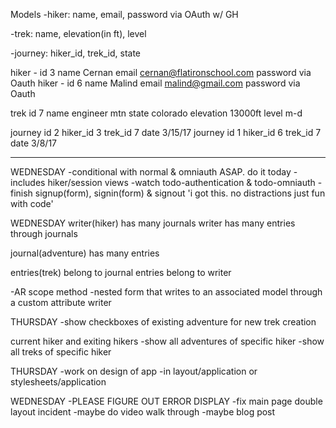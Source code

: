 Models
-hiker: name, email, password via OAuth w/ GH

-trek: name, elevation(in ft), level

-journey: hiker_id, trek_id, state

hiker  - id 3 name Cernan email cernan@flatironschool.com password via Oauth
hiker  - id 6 name Malind email malind@gmail.com password via Oauth

trek id 7 name engineer mtn state colorado elevation 13000ft level m-d

journey id 2 hiker_id 3 trek_id 7 date 3/15/17
journey id 1 hiker_id 6 trek_id 7 date 3/8/17

------------------------------
WEDNESDAY
-conditional with normal & omniauth ASAP. do it today
-includes hiker/session views
-watch todo-authentication & todo-omniauth
-finish signup(form), signin(form) & signout
'i got this. no distractions just fun with code'

WEDNESDAY
writer(hiker) has many journals
writer has many entries through journals

journal(adventure) has many entries

entries(trek) belong to journal
entries belong to writer

-AR scope method
-nested form that writes to an associated model through a custom attribute writer

THURSDAY
-show checkboxes of existing adventure for new trek creation

current hiker and exiting hikers
-show all adventures of specific hiker
-show all treks of specific hiker

THURSDAY
-work on design of app
-in layout/application or stylesheets/application

WEDNESDAY
-PLEASE FIGURE OUT ERROR DISPLAY
-fix main page double layout incident
-maybe do video walk through
-maybe blog post
